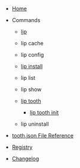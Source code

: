 - [Home](README.md)

- Commands

  - [lip](commands/lip.md)

  - lip cache

  - lip config

  - [lip install](commands/lip_install.md)

  - lip list

  - lip show

  - [lip tooth](commands/lip_tooth.md)

    - [lip tooth init](commands/lip_tooth_init.md)

  - lip uninstall

- [tooth.json File Reference](tooth_json_file_reference.md)

- [Registry](registry.md)

- [Changelog](https://github.com/LiteLDev/Lip/blob/main/CHANGELOG.md)
